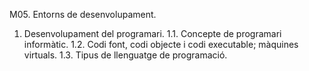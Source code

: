 M05. Entorns de desenvolupament.

  1. Desenvolupament del programari.
    1.1. Concepte de programari informàtic.
    1.2. Codi font, codi objecte i codi executable; màquines virtuals.
    1.3. Tipus de llenguatge de programació.
